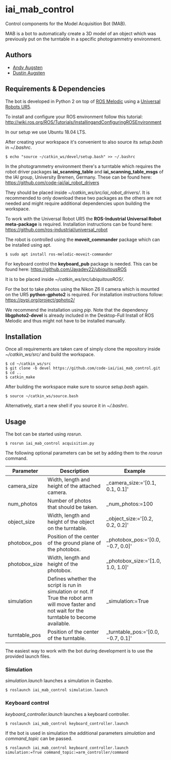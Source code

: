 # iai_mab_control

Control components for the Model Acquisition Bot (MAB).

MAB is a bot to automatically create a 3D model of an object which was previously put on the turntable in a specific photogrammetry environment.

## Authors

- [Andy Augsten](mailto:a.augsten@uni-bremen.de)
- [Dustin Augsten](mailto:augsten@uni-bremen.de)

## Requirements & Dependencies

The bot is developed in Python 2 on top of [ROS Melodic](http://wiki.ros.org/melodic) using a [Universal Robots UR5](https://www.universal-robots.com/products/ur5-robot/).

To install and configure your ROS environment follow this tutorial: http://wiki.ros.org/ROS/Tutorials/InstallingandConfiguringROSEnvironment

In our setup we use Ubuntu 18.04 LTS.

After creating your workspace it's convenient to also source its _setup.bash_ in _~/.bashrc_.

```
$ echo "source ~/catkin_ws/devel/setup.bash" >> ~/.bashrc
```

In the photogrammetry environment there's a turntable which requires the robot driver packages **iai_scanning_table** and **iai_scanning_table_msgs** of the IAI group, University Bremen, Germany. These can be found here: https://github.com/code-iai/iai_robot_drivers

They should be placed inside _~/catkin_ws/src/iai_robot_drivers/_. It is recommended to only download these two packages as the others are not needed and might require additional dependencies upon building the workspace.

To work with the Universal Robot UR5 the **ROS-Industrial Universal Robot meta-package** is required. Installation instructions can be found here: https://github.com/ros-industrial/universal_robot

The robot is controlled using the **moveit_commander** package which can be installed using apt.

```
$ sudo apt install ros-melodic-moveit-commander
```

For keyboard control the **keyboard_pub** package is needed. This can be found here: https://github.com/Jayadev22/ubiquitousROS

It is to be placed inside _~/catkin_ws/src/ubiquitousROS/_.

For the bot to take photos using the Nikon Z6 II camera which is mounted on the UR5 **python-gphoto2** is required. For installation instructions follow: https://pypi.org/project/gphoto2/

We recommend the installation using _pip_. Note that the dependency **libgphoto2-devel** is already included in the Desktop-Full Install of ROS Melodic and thus might not have to be installed manually.

## Installation

Once all requirements are taken care of simply clone the repository inside _~/catkin_ws/src/_ and build the workspace.

```
$ cd ~/catkin_ws/src
$ git clone -b devel https://github.com/code-iai/iai_mab_control.git
$ cd ..
$ catkin_make
```

After building the workspace make sure to source _setup.bash_ again.

```
$ source ~/catkin_ws/source.bash
```

Alternatively, start a new shell if you source it in _~/.bashrc_.

## Usage

The bot can be started using _rosrun_.

```
$ rosrun iai_mab_control acquisition.py
```

The following optional parameters can be set by adding them to the _rosrun_ command.

| Parameter     | Description                                                                                                                                        | Example                            |
|---------------|----------------------------------------------------------------------------------------------------------------------------------------------------|------------------------------------|
| camera_size   | Width, length and height of the attached camera.                                                                                                   | _camera_size:='[0.1, 0.1, 0.1]'    |
| num_photos    | Number of photos that should be taken.                                                                                                             | _num_photos:=100                   |
| object_size   | Width, length and height of the object on the turntable.                                                                                           | _object_size:='[0.2, 0.2, 0.2]'    |
| photobox_pos  | Position of the center of the ground plane of the photobox.                                                                                        | _photobox_pos:='[0.0, -0.7, 0.0]'  |
| photobox_size | Width, length and height of the photobox.                                                                                                          | _photobox_size:='[1.0, 1.0, 1.0]'  |
| simulation    | Defines whether the script is run in simulation or not. If True the robot arm will move faster and not wait for the turntable to become available. | _simulation:=True                  |
| turntable_pos | Position of the center of the turntable.                                                                                                           | _turntable_pos:='[0.0, -0.7, 0.1]' |

The easiest way to work with the bot during development is to use the provided launch files.

### Simulation

_simulation.launch_ launches a simulation in Gazebo.

```
$ roslaunch iai_mab_control simulation.launch
```

### Keyboard control

_keyboard_controller.launch_ launches a keyboard controller.

```
$ roslaunch iai_mab_control keyboard_controller.launch
```

If the bot is used in simulation the additional parameters _simulation_ and _command_topic_ can be passed.

```
$ roslaunch iai_mab_control keyboard_controller.launch simulation:=True command_topic:=arm_controller/command
```
